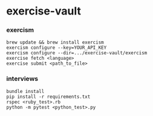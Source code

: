 # exercise-vault

### exercism
```
brew update && brew install exercism
exercism configure --key=YOUR_API_KEY
exercism configure --dir=.../exercise-vault/exercism
exercise fetch <language>
exercise submit <path_to_file>
```

### interviews
```
bundle install
pip install -r requirements.txt
rspec <ruby_test>.rb
python -m pytest <python_test>.py
```
